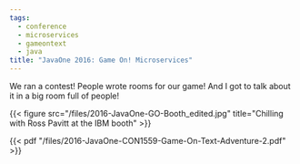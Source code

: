 ```yaml
---
tags:
  - conference
  - microservices
  - gameontext
  - java
title: "JavaOne 2016: Game On! Microservices"
---
```

We ran a contest! People wrote rooms for our game!
And I got to talk about it in a big room full of people!

{{< figure src="/files/2016-JavaOne-GO-Booth_edited.jpg" title="Chilling with Ross Pavitt at the IBM booth" >}}

<!--more-->

{{< pdf "/files/2016-JavaOne-CON1559-Game-On-Text-Adventure-2.pdf" >}}